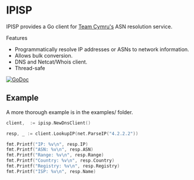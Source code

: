 # IPISP

IPISP provides a Go client for [Team Cymru's](http://www.team-cymru.org/IP-ASN-mapping.html) ASN resolution service.

Features
- Programmatically resolve IP addresses or ASNs to network information.
- Allows bulk conversion.
- DNS and Netcat/Whois client.
- Thread-safe


[![GoDoc](https://godoc.org/github.com/golang/gddo?status.svg)](https://godoc.org/github.com/ammario/ipisp)

## Example

A more thorough example is in the examples/ folder.

```go
client,  := ipisp.NewDnsClient()

resp, _ := client.LookupIP(net.ParseIP("4.2.2.2"))

fmt.Printf("IP: %v\n", resp.IP)
fmt.Printf("ASN: %v\n", resp.ASN)
fmt.Printf("Range: %v\n", resp.Range)
fmt.Printf("Country: %v\n", resp.Country)
fmt.Printf("Registry: %v\n", resp.Registry)
fmt.Printf("ISP: %v\n", resp.Name)
```